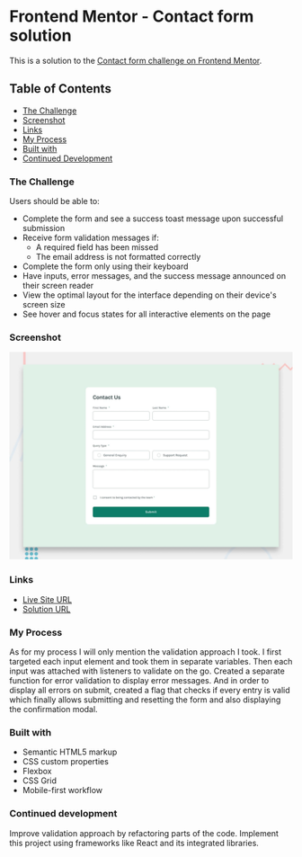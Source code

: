 # Frontend Mentor - Contact form solution

This is a solution to the [Contact form challenge on Frontend Mentor](https://www.frontendmentor.io/challenges/contact-form--G-hYlqKJj).

## Table of Contents

- [The Challenge](#the-challenge)
- [Screenshot](#screenshot)
- [Links](#links)
- [My Process](#my-process)
- [Built with](#built-with)
- [Continued Development](#continued-development)

### The Challenge

Users should be able to:

- Complete the form and see a success toast message upon successful submission
- Receive form validation messages if:
  - A required field has been missed
  - The email address is not formatted correctly
- Complete the form only using their keyboard
- Have inputs, error messages, and the success message announced on their screen reader
- View the optimal layout for the interface depending on their device's screen size
- See hover and focus states for all interactive elements on the page

### Screenshot

![alt text](design/desktop-preview.jpg)

### Links

- [Live Site URL]()
- [Solution URL]()

### My Process

As for my process I will only mention the validation approach I took. I first targeted each input element and took them in separate variables. Then each input was attached with listeners to validate on the go. Created a separate function for error validation to display error messages. And in order to display all errors on submit, created a flag that checks if every entry is valid which finally allows submitting and resetting the form and also displaying the confirmation modal. 

### Built with

- Semantic HTML5 markup
- CSS custom properties
- Flexbox
- CSS Grid
- Mobile-first workflow


### Continued development

Improve validation approach by refactoring parts of the code. Implement this project using frameworks like React and its integrated libraries. 